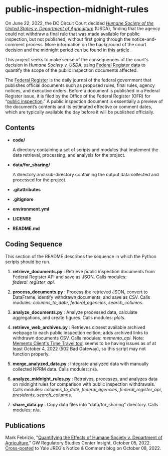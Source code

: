 # public-inspection-midnight-rules

On June 22, 2022, the DC Circuit Court decided *[Humane Society of the United States v. Department of Agriculture](https://www.cadc.uscourts.gov/internet/opinions.nsf/A72330C326BFEC8385258887004DAD10/$file/20-5291-1956030.pdf)* (USDA), finding that the agency could not withdraw a final rule that was made available for public inspection, but not published, without first going through the notice-and-comment process. More information on the background of the court decision and the midnight period can be found in [this article](https://regulatorystudies.columbian.gwu.edu/court-decision-extends-period-issuing-midnight-rules).

This project seeks to make sense of the consequences of the court's decision in *Humane Society v. USDA*, using [Federal Register data](https://www.federalregister.gov/reader-aids/developer-resources/rest-api) to quantify the scope of the public inspection documents affected.

The [Federal Register](https://www.federalregister.gov) is the daily journal of the federal government that publishes official documents such as proposed rules, final rules, agency notices, and executive orders. Before a document is published in a Federal Register issue, it is filed by the Office of the Federal Register (OFR) for “[public inspection](https://www.federalregister.gov/reader-aids/using-federalregister-gov/understanding-public-inspection).” A public inspection document is essentially a preview of the document’s contents and its estimated effective or comment dates, which are typically available the day before it will be published officially.

## Contents

+ **code/**

    A directory containing a set of scripts and modules that implement the data retrieval, processing, and analysis for the project.

+ **data/for_sharing/**

    A directory and sub-directory containing the output data collected and processed for the project.

+ **.gitattributes**

+ **.gitignore**

+ **environment.yml**

+ **LICENSE**

+ **README.md**

## Coding Sequence

This section of the README describes the sequence in which the Python scripts should be run.

1. **retrieve_documents.py** : Retrieve public inspection documents from Federal Register API and save as JSON. Calls modules: *federal_register_api*.

2. **process_documents.py** : Process the retrieved JSON, convert to DataFrame, identify withdrawn documents, and save as CSV. Calls modules: *columns_to_date*, *federal_agencies*, *search_columns*.

3. **analyze_documents.py** : Analyze processed data, calculate aggregations, and create figures. Calls modules: *plots*.

4. **retrieve_web_archives.py** : Retrieves closest available archived webpage to each public inspection edition; adds archived links to withdrawn documents CSV. Calls modules: *memento_api*. Note: [Memento Client's Time Travel tool](http://timetravel.mementoweb.org/) seems to be having issues as of at least October 4, 2022 (502 Bad Gateway), so this script may not function properly.

5. **merge_analyzed_data.py** : Integrate analyzed data with manually collected NPRM data. Calls modules: n/a.

6. **analyze_midnight_rules.py** : Retreives, processes, and analyzes data on midnight rules for comparison with public inspection withdrawals. Calls modules: *columns_to_date*, *federal_agencies*, *federal_register_api*, *presidents*, *search_columns*.

7. **share_data.py** : Copy data files into "data/for_sharing" directory. Calls modules: n/a.

## Publications

Mark Febrizio, "[Quantifying the Effects of Humane Society v. Department of Agriculture](https://regulatorystudies.columbian.gwu.edu/quantifying-effects-humane-society-v-department-agriculture)," GW Regulatory Studies Center Insight, October 05, 2022. [Cross-posted](https://www.yalejreg.com/nc/quantifying-the-effects-of-humane-society-v-department-of-agriculture-by-mark-febrizio/) to Yale JREG's Notice & Comment blog on October 08, 2022.
